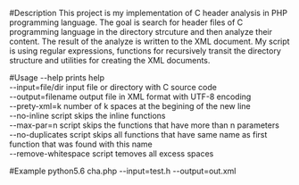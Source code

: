 #Description
This project is my implementation of C header analysis in PHP programming language. The goal is search for header files of C programming language in the directory strcuture and then analyze their content.
The result of the analyze is written to the XML document. My script is using regular expressions, functions for recursively transit the directory structure and utilities for creating the XML documents.

#Usage
--help  prints help <br>
--input=file/dir  input file or directory with C source code <br>
--output=filename output file in XML format with UTF-8 encoding <br>
--prety-xml=k number of k spaces at the begining of the new line <br>
--no-inline script skips the inline functions <br>
--max-par=n script skips the functions that have more than n parameters <br>
--no-duplicates script skips all functions that have same name as first function that was found with this name <br>
--remove-whitespace script temoves all excess spaces

#Example
python5.6 cha.php --input=test.h --output=out.xml
